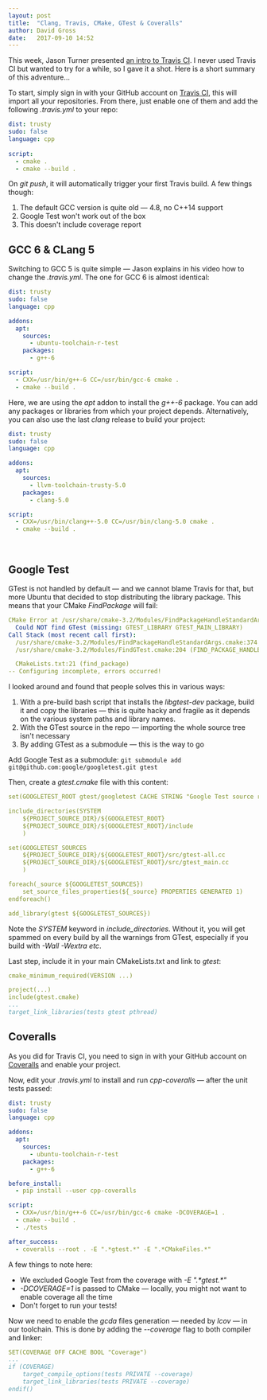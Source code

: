 ```yaml
---
layout: post
title:  "Clang, Travis, CMake, GTest & Coveralls"
author: David Gross
date:   2017-09-10 14:52
---
```


This week, Jason Turner presented [an intro to Travis CI](https://www.youtube.com/watch?v=3ulKzD2cmSw). I never used Travis CI but wanted to try for a while, so I
gave it a shot. Here is a short summary of this adventure...

To start, simply sign in with your GitHub account on [Travis CI](https://travis-ci.org/), this will import all your repositories. From there, just enable one of them 
and add the following *.travis.yml* to your repo:

```yaml
dist: trusty
sudo: false
language: cpp
  
script:
  - cmake .
  - cmake --build .
```

On *git push*, it will automatically trigger your first Travis build. A few things though:

  1. The default GCC version is quite old &mdash; 4.8, no C++14 support
  2. Google Test won't work out of the box
  3. This doesn't include coverage report



GCC 6 & CLang 5
---------------
Switching to GCC 5 is quite simple &mdash; Jason explains in his video how to change the *.travis.yml*. The one for GCC 6 is almost identical:

```yaml
dist: trusty
sudo: false
language: cpp

addons:
  apt:
    sources:
      - ubuntu-toolchain-r-test
    packages:
      - g++-6 

script:
  - CXX=/usr/bin/g++-6 CC=/usr/bin/gcc-6 cmake .
  - cmake --build . 
```

Here, we are using the *apt* addon to install the *g++-6* package. You can add any packages or libraries from which your project depends. Alternatively, 
you can also use the last *clang* release to build your project:

```yaml
dist: trusty
sudo: false
language: cpp

addons:
  apt:
    sources:
      - llvm-toolchain-trusty-5.0
    packages:
      - clang-5.0

script:
  - CXX=/usr/bin/clang++-5.0 CC=/usr/bin/clang-5.0 cmake .
  - cmake --build . 
```
<br />



Google Test
-----------
GTest is not handled by default &mdash; and we cannot blame Travis for that, but more Ubuntu that decided to stop distributing the library package. This means that your
CMake *FindPackage* will fail:

```yaml
CMake Error at /usr/share/cmake-3.2/Modules/FindPackageHandleStandardArgs.cmake:138 (message):
  Could NOT find GTest (missing: GTEST_LIBRARY GTEST_MAIN_LIBRARY)
Call Stack (most recent call first):
  /usr/share/cmake-3.2/Modules/FindPackageHandleStandardArgs.cmake:374 (_FPHSA_FAILURE_MESSAGE)
  /usr/share/cmake-3.2/Modules/FindGTest.cmake:204 (FIND_PACKAGE_HANDLE_STANDARD_ARGS)

  CMakeLists.txt:21 (find_package)
-- Configuring incomplete, errors occurred!
```

I looked around and found that people solves this in various ways:

 1. With a pre-build bash script that installs the *libgtest-dev* package, build it and copy the libraries &mdash; this is quite hacky and fragile as it depends on the various system paths and library names.
 2. With the GTest source in the repo &mdash; importing the whole source tree isn't necessary
 3. By adding GTest as a submodule &mdash; this is the way to go


Add Google Test as a submodule: 
```git submodule add git@github.com:google/googletest.git gtest```

Then, create a *gtest.cmake* file with this content:

```yaml
set(GOOGLETEST_ROOT gtest/googletest CACHE STRING "Google Test source root")

include_directories(SYSTEM
    ${PROJECT_SOURCE_DIR}/${GOOGLETEST_ROOT}
    ${PROJECT_SOURCE_DIR}/${GOOGLETEST_ROOT}/include
    )

set(GOOGLETEST_SOURCES
    ${PROJECT_SOURCE_DIR}/${GOOGLETEST_ROOT}/src/gtest-all.cc
    ${PROJECT_SOURCE_DIR}/${GOOGLETEST_ROOT}/src/gtest_main.cc
    )

foreach(_source ${GOOGLETEST_SOURCES})
    set_source_files_properties(${_source} PROPERTIES GENERATED 1)
endforeach()

add_library(gtest ${GOOGLETEST_SOURCES})
```

Note the *SYSTEM* keyword in *include_directories*. Without it, you will get spammed on every build by all the warnings from GTest, especially if you build with *-Wall -Wextra etc*. 

Last step, include it in your main CMakeLists.txt and link to *gtest*:

```yaml
cmake_minimum_required(VERSION ...)

project(...)
include(gtest.cmake)
...
target_link_libraries(tests gtest pthread)
``` 



Coveralls
---------
As you did for Travis CI, you need to sign in with your GitHub account on [Coveralls](http://coveralls.io/) and enable your project. 

Now, edit your *.travis.yml* to install and run *cpp-coveralls* &mdash; after the unit tests passed:

```yaml
dist: trusty
sudo: false
language: cpp

addons:
  apt:
    sources:
      - ubuntu-toolchain-r-test
    packages:
      - g++-6

before_install:
  - pip install --user cpp-coveralls

script:
  - CXX=/usr/bin/g++-6 CC=/usr/bin/gcc-6 cmake -DCOVERAGE=1 .
  - cmake --build . 
  - ./tests

after_success:
  - coveralls --root . -E ".*gtest.*" -E ".*CMakeFiles.*" 
```

A few things to note here:
  * We excluded Google Test from the coverage with *-E ".\*gtest.\*"*
  * *-DCOVERAGE=1* is passed to CMake &mdash; locally, you might not want to enable coverage all the time
  * Don't forget to run your tests!

Now we need to enable the *gcda* files generation &mdash; needed by *lcov* &mdash; in our toolchain. This is done by adding
the *--coverage* flag to both compiler and linker:

```yaml
SET(COVERAGE OFF CACHE BOOL "Coverage")
...
if (COVERAGE)
    target_compile_options(tests PRIVATE --coverage)
    target_link_libraries(tests PRIVATE --coverage)
endif()
```



